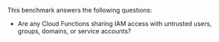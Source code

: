 This benchmark answers the following questions:

- Are any Cloud Functions sharing IAM access with untrusted users, groups, domains, or service accounts? 